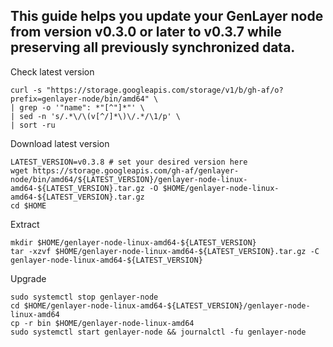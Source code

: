 ## This guide helps you update your GenLayer node from version v0.3.0 or later to v0.3.7 while preserving all previously synchronized data.
Check latest version
```
curl -s "https://storage.googleapis.com/storage/v1/b/gh-af/o?prefix=genlayer-node/bin/amd64" \
| grep -o '"name": *"[^"]*"' \
| sed -n 's/.*\/\(v[^/]*\)\/.*/\1/p' \
| sort -ru
```
Download latest version
```
LATEST_VERSION=v0.3.8 # set your desired version here
wget https://storage.googleapis.com/gh-af/genlayer-node/bin/amd64/${LATEST_VERSION}/genlayer-node-linux-amd64-${LATEST_VERSION}.tar.gz -O $HOME/genlayer-node-linux-amd64-${LATEST_VERSION}.tar.gz
cd $HOME
```
Extract
```
mkdir $HOME/genlayer-node-linux-amd64-${LATEST_VERSION}
tar -xzvf $HOME/genlayer-node-linux-amd64-${LATEST_VERSION}.tar.gz -C genlayer-node-linux-amd64-${LATEST_VERSION}
```
Upgrade 
```
sudo systemctl stop genlayer-node
cd $HOME/genlayer-node-linux-amd64-${LATEST_VERSION}/genlayer-node-linux-amd64
cp -r bin $HOME/genlayer-node-linux-amd64
sudo systemctl start genlayer-node && journalctl -fu genlayer-node
```
